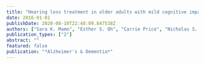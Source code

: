 ```yaml
---
title: "Hearing loss treatment in older adults with mild cognitive impairment or dementia: a systematic review"
date: 2016-01-01
publishDate: 2020-08-10T22:48:09.847538Z
authors: ["Sara K. Mamo", "Esther S. Oh", "Carrie Price", "Nicholas S. Reed", "Dona Occhipinti", "Frank R. Lin"]
publication_types: ["2"]
abstract: ""
featured: false
publication: "*Alzheimer's & Dementia*"
---
```



